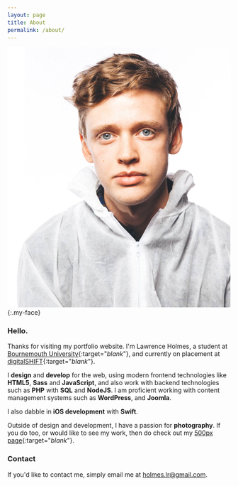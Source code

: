 ```yaml
---
layout: page
title: About
permalink: /about/
---
```


![My Face](/assets/my-big-face.jpg){:.my-face}

### Hello.


Thanks for visiting my portfolio website. I'm Lawrence Holmes, a student at [Bournemouth University](http://bournemouth.ac.uk/){:target="_blank_"}, and currently on placement at [digitalSHIFT](http://digitalshift.co.uk){:target="_blank_"}.

I **design** and **develop** for the web, using modern frontend technologies like **HTML5**, **Sass** and **JavaScript**, and also work with backend technologies such as **PHP** with **SQL** and **NodeJS**. I am proficient working with content management systems such as **WordPress**, and **Joomla**.

I also dabble in **iOS development** with **Swift**.


Outside of design and development, I have a passion for **photography**. If you do too, or would like to see my work, then do check out my [500px page](https://500px.com/holmes){:target="_blank_"}.

### Contact

If you'd like to contact me, simply email me at [holmes.lr@gmail.com](mailto:holmes.lr@gmail.com).

